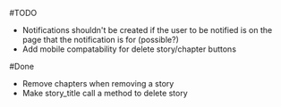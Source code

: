 #TODO

- Notifications shouldn't be created if the user to be notified is on the page that the notification is for (possible?)
- Add mobile compatability for delete story/chapter buttons

#Done
- Remove chapters when removing a story
- Make story_title call a method to delete story
